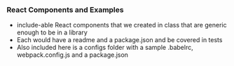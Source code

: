### React Components and Examples

* include-able React components that we created in class that are generic enough to be in a library
* Each would have a readme and a package.json and be covered in tests
* Also included here is a configs folder with a sample .babelrc, webpack.config.js and a package.json 